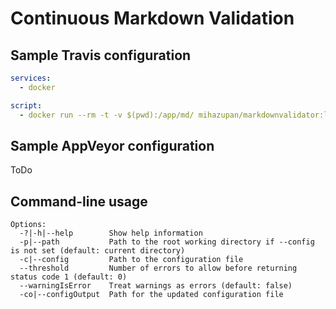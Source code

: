 # Continuous Markdown Validation


## Sample Travis configuration

```yaml
services:
  - docker

script:
  - docker run --rm -t -v $(pwd):/app/md/ mihazupan/markdownvalidator:latest --threshold 5
```

## Sample AppVeyor configuration

ToDo

## Command-line usage

```text
Options:
  -?|-h|--help        Show help information
  -p|--path           Path to the root working directory if --config is not set (default: current directory)
  -c|--config         Path to the configuration file
  --threshold         Number of errors to allow before returning status code 1 (default: 0)
  --warningIsError    Treat warnings as errors (default: false)
  -co|--configOutput  Path for the updated configuration file
```
